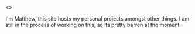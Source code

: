 <>

I'm Matthew, this site hosts my personal projects amongst other things.
I am still in the process of working on this, so its pretty barren at the moment.
